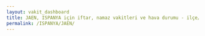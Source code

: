 ```yaml
---
layout: vakit_dashboard
title: JAEN, ISPANYA için iftar, namaz vakitleri ve hava durumu - ilçe/eyalet seç
permalink: /ISPANYA/JAEN/
---
```


<script type="text/javascript">
  var GLOBAL_COUNTRY = 'ISPANYA';
  var GLOBAL_CITY = 'JAEN';
  var GLOBAL_STATE = '';
  var lat = 72;
  var lon = 21;
</script>
